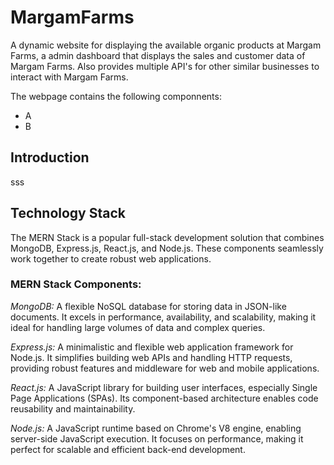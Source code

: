 # MargamFarms
A dynamic website for displaying the available organic products at Margam Farms, a admin dashboard that displays the sales and customer data of Margam Farms. Also provides multiple API's for other similar businesses to interact with Margam Farms. 

The webpage contains the following componnents:
* A
* B

## Introduction
sss
## Technology Stack

The MERN Stack is a popular full-stack development solution that combines MongoDB, Express.js, React.js, and Node.js. These components seamlessly work together to create robust web applications.

### MERN Stack Components:

*MongoDB:* A flexible NoSQL database for storing data in JSON-like documents. It excels in performance, availability, and scalability, making it ideal for handling large volumes of data and complex queries.

*Express.js:* A minimalistic and flexible web application framework for Node.js. It simplifies building web APIs and handling HTTP requests, providing robust features and middleware for web and mobile applications.

*React.js:* A JavaScript library for building user interfaces, especially Single Page Applications (SPAs). Its component-based architecture enables code reusability and maintainability.

*Node.js:* A JavaScript runtime based on Chrome's V8 engine, enabling server-side JavaScript execution. It focuses on performance, making it perfect for scalable and efficient back-end development.




